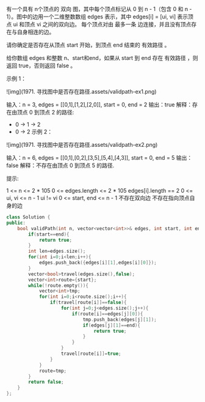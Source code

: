 有一个具有 n个顶点的 双向 图，其中每个顶点标记从 0 到 n - 1（包含 0 和 n - 1）。图中的边用一个二维整数数组 edges 表示，其中 edges[i] = [ui, vi] 表示顶点 ui 和顶点 vi 之间的双向边。 每个顶点对由 最多一条 边连接，并且没有顶点存在与自身相连的边。

请你确定是否存在从顶点 start 开始，到顶点 end 结束的 有效路径 。

给你数组 edges 和整数 n、start和end，如果从 start 到 end 存在 有效路径 ，则返回 true，否则返回 false 。

 

示例 1：

![img](1971. 寻找图中是否存在路径.assets/validpath-ex1.png)

输入：n = 3, edges = [[0,1],[1,2],[2,0]], start = 0, end = 2
输出：true
解释：存在由顶点 0 到顶点 2 的路径:

- 0 → 1 → 2 
- 0 → 2
示例 2：

![img](1971. 寻找图中是否存在路径.assets/validpath-ex2.png)


输入：n = 6, edges = [[0,1],[0,2],[3,5],[5,4],[4,3]], start = 0, end = 5
输出：false
解释：不存在由顶点 0 到顶点 5 的路径.


提示:

1 <= n <= 2 * 105
0 <= edges.length <= 2 * 105
edges[i].length == 2
0 <= ui, vi <= n - 1
ui != vi
0 <= start, end <= n - 1
不存在双向边
不存在指向顶点自身的边

```c++
class Solution {
public:
    bool validPath(int n, vector<vector<int>>& edges, int start, int end) {
        if(start==end){
            return true;
        }
        int len=edges.size();
        for(int i=0;i<len;i++){
            edges.push_back({edges[i][1],edges[i][0]});
        }
        vector<bool>travel(edges.size(),false);
        vector<int>route={start};
        while(!route.empty()){
            vector<int>tmp;
            for(int i=0;i<route.size();i++){
                if(travel[route[i]]==false){
                    for(int j=0;j<edges.size();j++){
                        if(route[i]==edges[j][0]){
                            tmp.push_back(edges[j][1]);
                            if(edges[j][1]==end){
                                return true;
                            }
                        }
                    }
                    travel[route[i]]=true;
                }
            }
            route=tmp;
        }
        return false;
    }
};
```

